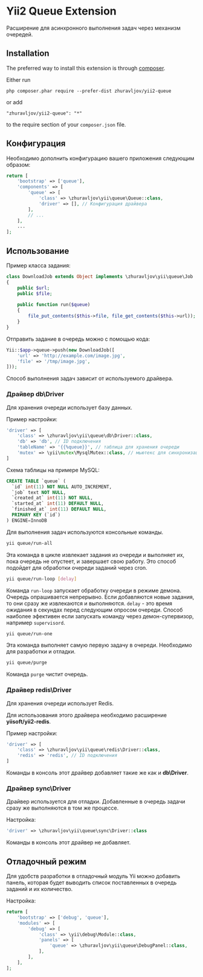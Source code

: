 Yii2 Queue Extension
====================

Расширение для асинхронного выполнения задач через механизм очередей.


Installation
------------

The preferred way to install this extension is through [composer](http://getcomposer.org/download/).

Either run

```
php composer.phar require --prefer-dist zhuravljov/yii2-queue
```

or add

```
"zhuravljov/yii2-queue": "*"
```

to the require section of your `composer.json` file.


Конфигурация
------------

Необходимо дополнить конфигурацию вашего приложения следующим образом:

```php
return [
    'bootstrap' => ['queue'],
    'components' => [
        'queue' => [
            'class' => \zhuravljov\yii\queue\Queue::class,
            'driver' => [], // Конфигурация драйвера
        ],
        // ...
    ],
    ...
];
```


Использование
-------------

Пример класса задания:

```php
class DownloadJob extends Object implements \zhuravljov\yii\queue\Job
{
    public $url;
    public $file;
    
    public function run($queue)
    {
        file_put_contents($this->file, file_get_contents($this->url));
    }
}
```

Отправить задание в очередь можно с помощью кода:

```php
Yii::$app->queue->push(new DownloadJob([
    'url' => 'http://example.com/image.jpg',
    'file' => '/tmp/image.jpg',
]));
```

Способ выполнения задач зависит от используемого драйвера.


### Драйвер db\Driver

Для хранения очереди использует базу данных.

Пример настройки:

```php
'driver' => [
    'class' => \zhuravljov\yii\queue\db\Driver::class,
    'db' => 'db', // ID подключения
    'tableName' => '{{%queue}}', // таблица для хранения очереди
    'mutex' => \yii\mutex\MysqlMutex::class, // мьютекс для синхронизации запросов
]
```

Схема таблицы на примере MySQL:

```SQL
CREATE TABLE `queue` (
  `id` int(11) NOT NULL AUTO_INCREMENT,
  `job` text NOT NULL,
  `created_at` int(11) NOT NULL,
  `started_at` int(11) DEFAULT NULL,
  `finished_at` int(11) DEFAULT NULL,
  PRIMARY KEY (`id`)
) ENGINE=InnoDB
```

Для выполнения задач используются консольные команды.

```bash
yii queue/run-all
```

Эта команда в цикле извлекает задания из очереди и выполняет их, пока очередь
не опустеет, и завершает свою работу. Это способ подойдет для обработки очереди
заданий через cron.

```bash
yii queue/run-loop [delay]
```

Команда `run-loop` запускает обработку очереди в режиме демона. Очередь
опрашивается непрерывно. Если добавляются новые задания, то они сразу же
извлекаются и выполняются. `delay` - это время ожидания в секундах перед
следующим опросом очереди. Способ наиболее эфективен если запускать команду
через демон-супервизор, например `supervisord`.

```bash
yii queue/run-one
```

Эта команда выполняет самую первую задачу в очереди. Необходимо для разработки и
отладки.

```bash
yii queue/purge
```

Команда `purge` чистит очередь.


### Драйвер redis\Driver

Для хранения очереди использует Redis.

Для использования этого драйвера необходимо расширение **yiisoft/yii2-redis**.

Пример настройки:

```php
'driver' => [
    'class' => \zhuravljov\yii\queue\redis\Driver::class,
    'redis' => 'redis', // ID подключения
]
```

Команды в консоль этот драйвер добавляет такие же как и **db\Driver**.


### Драйвер sync\Driver

Драйвер используется для отладки. Добавленные в очередь задачи сразу же
выполняются в том же процессе.

Настройка:

```php
'driver' => \zhuravljov\yii\queue\sync\Driver::class
```

Команды в консоль этот драйвер не добавляет.

Отладочный режим
----------------

Для удобств разработки в отладочный модуль Yii можно добавить панель, которая
будет выводить список поставленных в очередь заданий и их количество.

Настройка:

```php
return [
    'bootstrap' => ['debug', 'queue'],
    'modules' => [
        'debug' => [
            'class' => \yii\debug\Module::class,
            'panels' => [
                'queue' => \zhuravljov\yii\queue\DebugPanel::class,
            ],
        ],
    ],
];
```
